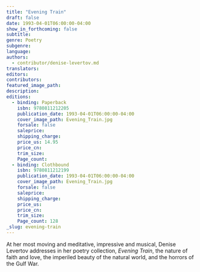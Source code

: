 ```yaml
---
title: "Evening Train"
draft: false
date: 1993-04-01T06:00:00-04:00
show_in_forthcoming: false
subtitle:
genre: Poetry
subgenre:
language:
authors:
  - contributor/denise-levertov.md
translators:
editors:
contributors:
featured_image_path:
description:
editions:
  - binding: Paperback
    isbn: 9780811212205
    publication_date: 1993-04-01T06:00:00-04:00
    cover_image_path: Evening_Train.jpg
    forsale: false
    saleprice:
    shipping_charge:
    price_us: 14.95
    price_cn:
    trim_size:
    Page_count:
  - binding: Clothbound
    isbn: 9780811212199
    publication_date: 1993-04-01T06:00:00-04:00
    cover_image_path: Evening_Train.jpg
    forsale: false
    saleprice:
    shipping_charge:
    price_us:
    price_cn:
    trim_size:
    Page_count: 128
_slug: evening-train
---
```


At her most moving and meditative, impressive and musical, Denise Levertov addresses in her poetry collection, _Evening Train_, the nature of faith and love, the imperiled beauty of the natural world, and the horrors of the Gulf War.

